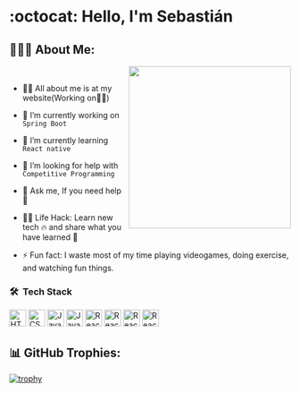 <!-- <h1 align="center">Hello<img src="https://raw.githubusercontent.com/ABSphreak/ABSphreak/master/gifs/Hi.gif" width="30px"> I'm Software Engineer</h1> -->
<!-- 
<div align="center">
  <img src ="./banner.png" />
</div>
-->
# :octocat: Hello, I'm Sebastián
## 👨🏻‍💻 About Me:

<img  src="./programming.gif" height="290px" align="right" />
<br>

- 🙋‍♂️ All about me is at my website(Working on👷‍♂️) <!--**[My Website](https://jorneylopez.github.io/)**-->

- 🔭 I’m currently working on `Spring Boot`

- 🌱 I’m currently learning `React native`

- 🤔 I’m looking for help with `Competitive Programming`

- 💬 Ask me, If you need help 🚀

- 👨‍💻 Life Hack: Learn new tech :fire: and share what you have learned :tada:

- ⚡ Fun fact: I waste most of my time playing videogames, doing exercise, and watching fun things.


<h3> 🛠 &nbsp;Tech Stack</h3>

<p>
<img alt="HTML5" src="https://img.shields.io/badge/HTML5-E34F26?style=for-the-badge&logo=html5&logoColor=white" height="30px"/>
<img alt="CSS" src="https://img.shields.io/badge/CSS3-1572B6?style=for-the-badge&logo=css3&logoColor=white" height="30px"/>
<img alt="JavaScript" src="https://img.shields.io/badge/JavaScript-F7DF1E?style=for-the-badge&logo=javascript&logoColor=black" height="30px"/>
<img alt="Java" src="https://img.shields.io/badge/Java-f44336?style=for-the-badge&logo=java&logoColor=white" height="30px"/>
<img alt="React" src="https://img.shields.io/badge/React-20232A?style=for-the-badge&logo=react&logoColor=61DAFB" height="30px"/>
<img alt="React" src="https://img.shields.io/badge/ReactNative-20232A?style=for-the-badge&logo=react&logoColor=61DAFB" height="30px"/>
<img alt="React" src="https://img.shields.io/badge/Thymeleaf-005c0f?style=for-the-badge&logo=Thymeleaf&logoColor=FFFFFF" height="30px"/>
<img alt="React" src="https://img.shields.io/badge/Springboot-f44336?style=for-the-badge&logo=springboot&logoColor=FFFFFF" height="30px"/>
</p>

## 📊 GitHub Trophies:
[![trophy](https://github-profile-trophy.vercel.app/?username=defSebas&theme=onedark&title=Commits,Repositories,MultiLanguage,PullRequest,Issues)](https://github.com/defSebas/github-profile-trophy)


